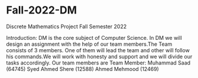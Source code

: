 # Fall-2022-DM
Discrete Mathematics Project Fall Semester 2022  

Introduction:
DM is the core subject of Computer Science. In DM we will design an assignment with the help of our team members.The Team consists  of 3 members. One of them will lead the team and other will follow his commands.We will work with honesty and support and we will divide our tasks accordingly. Our team members are  Team Member: Muhammad Saad (64745) Syed Ahmed Shere (12588) Ahmed Mehmood (12469)
